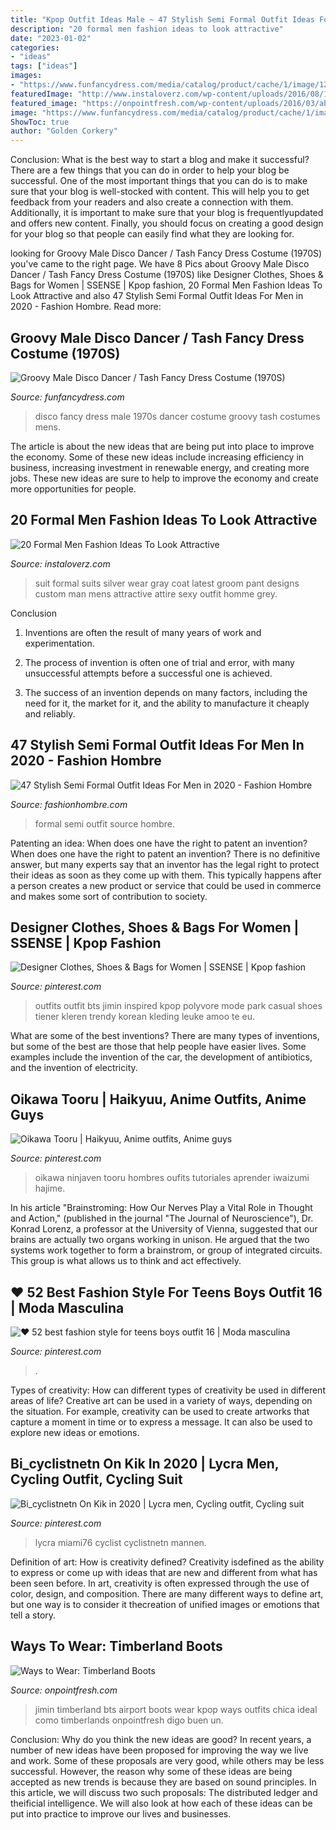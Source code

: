 ```yaml
---
title: "Kpop Outfit Ideas Male ~ 47 Stylish Semi Formal Outfit Ideas For Men In 2020"
description: "20 formal men fashion ideas to look attractive"
date: "2023-01-02"
categories:
- "ideas"
tags: ["ideas"]
images:
- "https://www.funfancydress.com/media/catalog/product/cache/1/image/1200x/040ec09b1e35df139433887a97daa66f/F/U/FUN2673.jpg"
featuredImage: "http://www.instaloverz.com/wp-content/uploads/2016/08/17-Formal-Men-Fashion.jpg"
featured_image: "https://onpointfresh.com/wp-content/uploads/2016/03/abf3ad17d209d40e8cb954dbcd10d5ef.jpg"
image: "https://www.funfancydress.com/media/catalog/product/cache/1/image/1200x/040ec09b1e35df139433887a97daa66f/F/U/FUN2673.jpg"
ShowToc: true
author: "Golden Corkery"
---
```



Conclusion: What is the best way to start a blog and make it successful?
There are a few things that you can do in order to help your blog be successful. One of the most important things that you can do is to make sure that your blog is well-stocked with content. This will help you to get feedback from your readers and also create a connection with them. Additionally, it is important to make sure that your blog is frequentlyupdated and offers new content. Finally, you should focus on creating a good design for your blog so that people can easily find what they are looking for.

	

		
looking for Groovy Male Disco Dancer / Tash Fancy Dress Costume (1970S) you've came to the right page. We have 8 Pics about Groovy Male Disco Dancer / Tash Fancy Dress Costume (1970S) like Designer Clothes, Shoes &amp; Bags for Women | SSENSE | Kpop fashion, 20 Formal Men Fashion Ideas To Look Attractive and also 47 Stylish Semi Formal Outfit Ideas For Men in 2020 - Fashion Hombre. Read more:
		
    
## Groovy Male Disco Dancer / Tash Fancy Dress Costume (1970S)

<img loading=lazy src="https://www.funfancydress.com/media/catalog/product/cache/1/image/1200x/040ec09b1e35df139433887a97daa66f/F/U/FUN2673.jpg" onerror="this.onerror=null;this.src='https://tse1.mm.bing.net/th?id=OIP.np3DTcuhZfYDy4_o4P9WBAHaR9&amp;pid=15.1';" alt="Groovy Male Disco Dancer / Tash Fancy Dress Costume (1970S)">

_Source: funfancydress.com_

>disco fancy dress male 1970s dancer costume groovy tash costumes mens. 

	

The article is about the new ideas that are being put into place to improve the economy. Some of these new ideas include increasing efficiency in business, increasing investment in renewable energy, and creating more jobs. These new ideas are sure to help to improve the economy and create more opportunities for people.

    
## 20 Formal Men Fashion Ideas To Look Attractive

<img loading=lazy src="http://www.instaloverz.com/wp-content/uploads/2016/08/17-Formal-Men-Fashion.jpg" onerror="this.onerror=null;this.src='https://tse4.mm.bing.net/th?id=OIP.kJ3FoDoXf9HHOP7St0sY1AHaLH&amp;pid=15.1';" alt="20 Formal Men Fashion Ideas To Look Attractive">

_Source: instaloverz.com_

>suit formal suits silver wear gray coat latest groom pant designs custom man mens attractive attire sexy outfit homme grey. 

	

Conclusion
1. Inventions are often the result of many years of work and experimentation.
2. The process of invention is often one of trial and error, with many unsuccessful attempts before a successful one is achieved.

3. The success of an invention depends on many factors, including the need for it, the market for it, and the ability to manufacture it cheaply and reliably.

    
## 47 Stylish Semi Formal Outfit Ideas For Men In 2020 - Fashion Hombre

<img loading=lazy src="http://fashionhombre.com/wp-content/uploads/2019/05/Best-Semi-Formal-Outfit-Ideas-For-Men-8.jpg" onerror="this.onerror=null;this.src='https://tse1.mm.bing.net/th?id=OIP.MtX-L6XDZx657Y6zhBr1kwHaLH&amp;pid=15.1';" alt="47 Stylish Semi Formal Outfit Ideas For Men in 2020 - Fashion Hombre">

_Source: fashionhombre.com_

>formal semi outfit source hombre. 

	

Patenting an idea: When does one have the right to patent an invention?
When does one have the right to patent an invention? There is no definitive answer, but many experts say that an inventor has the legal right to protect their ideas as soon as they come up with them. This typically happens after a person creates a new product or service that could be used in commerce and makes some sort of contribution to society.

    
## Designer Clothes, Shoes &amp; Bags For Women | SSENSE | Kpop Fashion

<img loading=lazy src="https://i.pinimg.com/736x/6a/03/d6/6a03d65689f28a2ce21cfc55a728fc8a.jpg" onerror="this.onerror=null;this.src='https://tse3.mm.bing.net/th?id=OIP.O0N1YgTmIj4DqkDr918r6wHaMU&amp;pid=15.1';" alt="Designer Clothes, Shoes &amp; Bags for Women | SSENSE | Kpop fashion">

_Source: pinterest.com_

>outfits outfit bts jimin inspired kpop polyvore mode park casual shoes tiener kleren trendy korean kleding leuke amoo te eu. 

	

What are some of the best inventions?
There are many types of inventions, but some of the best are those that help people have easier lives. Some examples include the invention of the car, the development of antibiotics, and the invention of electricity.

    
## Oikawa Tooru | Haikyuu, Anime Outfits, Anime Guys

<img loading=lazy src="https://i.pinimg.com/736x/7c/91/15/7c9115c4af59011fc7567d6f8009eb49--character-art-character-design.jpg" onerror="this.onerror=null;this.src='https://tse2.mm.bing.net/th?id=OIP.OorfWDYXVnE5SqkCa_pS0gHaLH&amp;pid=15.1';" alt="Oikawa Tooru | Haikyuu, Anime outfits, Anime guys">

_Source: pinterest.com_

>oikawa ninjaven tooru hombres oufits tutoriales aprender iwaizumi hajime. 

	

In his article "Brainstroming: How Our Nerves Play a Vital Role in Thought and Action," (published in the journal "The Journal of Neuroscience"), Dr. Konrad Lorenz, a professor at the University of Vienna, suggested that our brains are actually two organs working in unison. He argued that the two systems work together to form a brainstrom, or group of integrated circuits. This group is what allows us to think and act effectively.

    
## ♥ 52 Best Fashion Style For Teens Boys Outfit 16 | Moda Masculina

<img loading=lazy src="https://i.pinimg.com/736x/77/b7/23/77b72341e60efa0e596398363ecc79bd.jpg" onerror="this.onerror=null;this.src='https://tse2.mm.bing.net/th?id=OIP.gIuv_9QSs-4jKLXPTMJxLgHaLZ&amp;pid=15.1';" alt="♥ 52 best fashion style for teens boys outfit 16 | Moda masculina">

_Source: pinterest.com_

>. 

	

Types of creativity: How can different types of creativity be used in different areas of life?
Creative art can be used in a variety of ways, depending on the situation. For example, creativity can be used to create artworks that capture a moment in time or to express a message. It can also be used to explore new ideas or emotions.

    
## Bi_cyclistnetn On Kik In 2020 | Lycra Men, Cycling Outfit, Cycling Suit

<img loading=lazy src="https://i.pinimg.com/736x/ed/fc/8e/edfc8e3150d1b4d38fb31bc60c67a363.jpg" onerror="this.onerror=null;this.src='https://tse3.mm.bing.net/th?id=OIP.lcTfT66QelL_u5CumLUm9wHaOZ&amp;pid=15.1';" alt="Bi_cyclistnetn On Kik in 2020 | Lycra men, Cycling outfit, Cycling suit">

_Source: pinterest.com_

>lycra miami76 cyclist cyclistnetn mannen. 

	

Definition of art: How is creativity defined?
Creativity isdefined as the ability to express or come up with ideas that are new and different from what has been seen before. In art, creativity is often expressed through the use of color, design, and composition. There are many different ways to define art, but one way is to consider it thecreation of unified images or emotions that tell a story.

    
## Ways To Wear: Timberland Boots

<img loading=lazy src="https://onpointfresh.com/wp-content/uploads/2016/03/abf3ad17d209d40e8cb954dbcd10d5ef.jpg" onerror="this.onerror=null;this.src='https://tse3.mm.bing.net/th?id=OIP.tDcy7J0yyV9iU6iQzce_aAHaLj&amp;pid=15.1';" alt="Ways to Wear: Timberland Boots">

_Source: onpointfresh.com_

>jimin timberland bts airport boots wear kpop ways outfits chica ideal como timberlands onpointfresh digo buen un. 

	

Conclusion: Why do you think the new ideas are good?
In recent years, a number of new ideas have been proposed for improving the way we live and work. Some of these proposals are very good, while others may be less successful. However, the reason why some of these ideas are being accepted as new trends is because they are based on sound principles. In this article, we will discuss two such proposals: The distributed ledger and theificial intelligence. We will also look at how each of these ideas can be put into practice to improve our lives and businesses.

